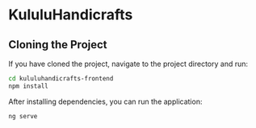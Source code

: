 # KululuHandicrafts

## Cloning the Project
If you have cloned the project, navigate to the project directory and run:

```bash
cd kululuhandicrafts-frontend
npm install
```
After installing dependencies, you can run the application:
```bash
ng serve
```







